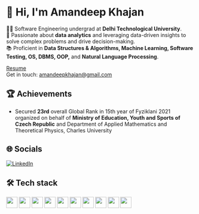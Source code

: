 # 👋 Hi, I'm Amandeep Khajan

👨‍💻 Software Engineering undergrad at **Delhi Technological University**.<br>
🌟 Passionate about **data analytics** and leveraging data-driven insights to solve complex problems and drive decision-making.<br>
📚 Proficient in **Data Structures & Algorithms, Machine Learning, Software Testing, OS, DBMS, OOP,** and **Natural Language Processing**.<br>

[Resume](https://drive.google.com/file/d/1IGx_z9g9HNlSjack7fVsP9uWDJjASS2H/view?usp=drive_link)  
Get in touch: [amandeepkhajan@gmail.com](mailto:amandeepkhajan@gmail.com)

## 🏆 Achievements
- Secured **23rd** overall Global Rank in 15th year of Fyziklani 2021 organized on behalf of **Ministry of Education, Youth and Sports of Czech Republic** and Department of Applied Mathematics and Theoretical Physics, Charles University

## 🌐 Socials
[![LinkedIn](https://img.shields.io/badge/-LinkedIn-0077B5?style=flat&logo=Linkedin&logoColor=white)](https://www.linkedin.com/in/amandeep-khzan-467aa424a/)

## 🛠️ Tech stack
<img src="https://img.shields.io/badge/-React-61DAFB?style=flat&logo=React&logoColor=white" height="30"/> <img src="https://img.shields.io/badge/-Node.js-339933?style=flat&logo=Node.js&logoColor=white" height="30"/> <img src="https://img.shields.io/badge/-MongoDB-47A248?style=flat&logo=MongoDB&logoColor=white" height="30"/> <img src="https://img.shields.io/badge/-Git-F05032?style=flat&logo=Git&logoColor=white" height="30"/> <img src="https://img.shields.io/badge/-HTML5-E34F26?style=flat&logo=HTML5&logoColor=white" height="30"/> <img src="https://img.shields.io/badge/-CSS3-1572B6?style=flat&logo=CSS3&logoColor=white" height="30"/> <img src="https://img.shields.io/badge/-JavaScript-F7DF1E?style=flat&logo=JavaScript&logoColor=black" height="30"/> <img src="https://img.shields.io/badge/-MySQL-4479A1?style=flat&logo=MySQL&logoColor=white" height="30"/> <img src="https://img.shields.io/badge/-C++-00599C?style=flat&logo=C%2B%2B&logoColor=white" height="30"/> <img src="https://img.shields.io/badge/-Python-3776AB?style=flat&logo=Python&logoColor=white" height="30"/>
